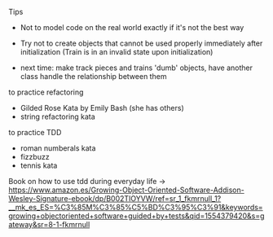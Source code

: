 Tips

- Not to model code on the real world exactly if it's not the best way
- Try not to create objects that cannot be used properly immediately after initialization (Train is in an invalid state upon initialization)

- next time: make track pieces and trains 'dumb' objects, have another class handle the relationship between them

to practice refactoring

- Gilded Rose Kata by Emily Bash (she has others)
- string refactoring kata

to practice TDD

- roman numberals kata
- fizzbuzz
- tennis kata

Book on how to use tdd during everyday life ->
	https://www.amazon.es/Growing-Object-Oriented-Software-Addison-Wesley-Signature-ebook/dp/B002TIOYVW/ref=sr_1_fkmrnull_1?__mk_es_ES=%C3%85M%C3%85%C5%BD%C3%95%C3%91&keywords=growing+objectoriented+software+guided+by+tests&qid=1554379420&s=gateway&sr=8-1-fkmrnull
